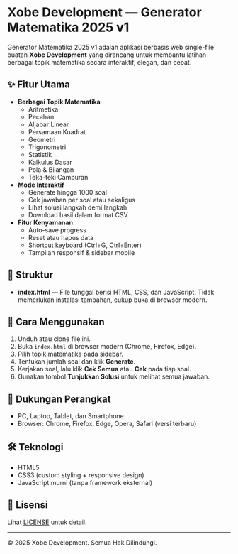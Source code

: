 # Xobe Development — Generator Matematika 2025 v1

Generator Matematika 2025 v1 adalah aplikasi berbasis web single-file buatan **Xobe Development** yang dirancang untuk membantu latihan berbagai topik matematika secara interaktif, elegan, dan cepat.

## ✨ Fitur Utama
- **Berbagai Topik Matematika**  
  - Aritmetika
  - Pecahan
  - Aljabar Linear
  - Persamaan Kuadrat
  - Geometri
  - Trigonometri
  - Statistik
  - Kalkulus Dasar
  - Pola & Bilangan
  - Teka-teki Campuran
- **Mode Interaktif**  
  - Generate hingga 1000 soal
  - Cek jawaban per soal atau sekaligus
  - Lihat solusi langkah demi langkah
  - Download hasil dalam format CSV
- **Fitur Kenyamanan**
  - Auto-save progress
  - Reset atau hapus data
  - Shortcut keyboard (Ctrl+G, Ctrl+Enter)
  - Tampilan responsif & sidebar mobile

## 📂 Struktur
- **index.html** — File tunggal berisi HTML, CSS, dan JavaScript. Tidak memerlukan instalasi tambahan, cukup buka di browser modern.

## 🚀 Cara Menggunakan
1. Unduh atau clone file ini.
2. Buka `index.html` di browser modern (Chrome, Firefox, Edge).
3. Pilih topik matematika pada sidebar.
4. Tentukan jumlah soal dan klik **Generate**.
5. Kerjakan soal, lalu klik **Cek Semua** atau **Cek** pada tiap soal.
6. Gunakan tombol **Tunjukkan Solusi** untuk melihat semua jawaban.

## 📱 Dukungan Perangkat
- PC, Laptop, Tablet, dan Smartphone
- Browser: Chrome, Firefox, Edge, Opera, Safari (versi terbaru)

## 🛠 Teknologi
- HTML5
- CSS3 (custom styling + responsive design)
- JavaScript murni (tanpa framework eksternal)

## 📄 Lisensi 
 Lihat [LICENSE](LICENSE) untuk detail.

---

© 2025 Xobe Development. Semua Hak Dilindungi.
